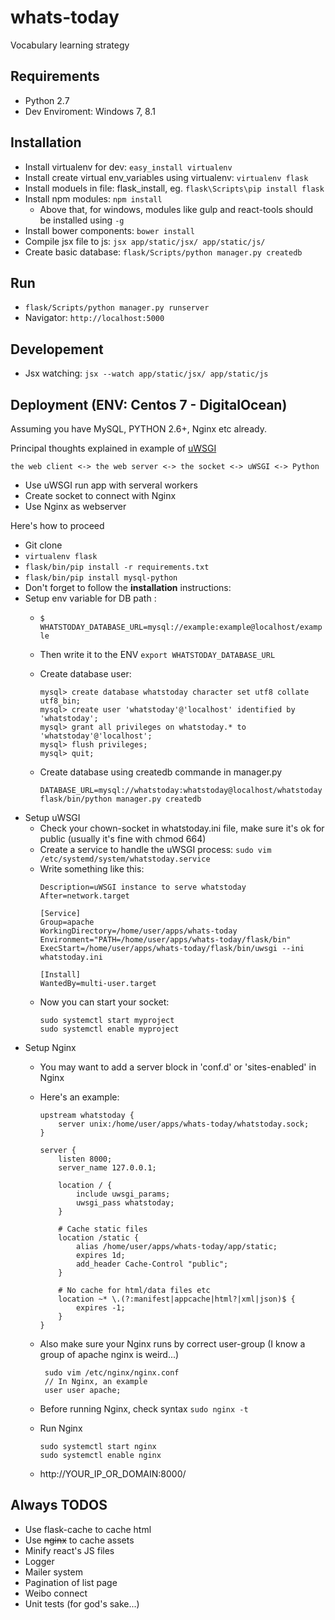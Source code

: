 # whats-today
Vocabulary learning strategy

## Requirements
* Python 2.7
* Dev Enviroment: Windows 7, 8.1

## Installation
* Install virtualenv for dev: ``` easy_install virtualenv ```
* Install create virtual env_variables using virtualenv: ``` virtualenv flask ```
* Install moduels in file: flask_install, eg. ``` flask\Scripts\pip install flask ```
* Install npm modules: ``` npm install ```
  * Above that, for windows, modules like gulp and react-tools should be installed using ```-g```
* Install bower components: ``` bower install ```
* Compile jsx file to js: ```jsx app/static/jsx/ app/static/js/```
* Create basic database: ```flask/Scripts/python manager.py createdb```

## Run
* ``` flask/Scripts/python manager.py runserver ```
* Navigator: ``` http://localhost:5000  ```

## Developement
* Jsx watching: ```jsx --watch app/static/jsx/ app/static/js```

## Deployment (ENV: Centos 7 - DigitalOcean)
Assuming you have MySQL, PYTHON 2.6+, Nginx etc already.

Principal thoughts explained in example of [uWSGI](http://uwsgi-docs.readthedocs.org/en/latest/tutorials/Django_and_nginx.html)

```the web client <-> the web server <-> the socket <-> uWSGI <-> Python```
* Use uWSGI run app with serveral workers
* Create socket to connect with Nginx
* Use Nginx as webserver

Here's how to proceed
* Git clone
* ```virtualenv flask```
* ```flask/bin/pip install -r requirements.txt```
* ```flask/bin/pip install mysql-python```
* Don't forget to follow the **installation** instructions:
* Setup env variable for DB path :
  * ```$ WHATSTODAY_DATABASE_URL=mysql://example:example@localhost/example```
  * Then write it to the ENV ```export WHATSTODAY_DATABASE_URL```
  * Create database user:
    ```
    mysql> create database whatstoday character set utf8 collate utf8_bin;
    mysql> create user 'whatstoday'@'localhost' identified by 'whatstoday';
    mysql> grant all privileges on whatstoday.* to 'whatstoday'@'localhost';
    mysql> flush privileges;
    mysql> quit;
    ```
  
  * Create database using createdb commande in manager.py
    ```
    DATABASE_URL=mysql://whatstoday:whatstoday@localhost/whatstoday 
    flask/bin/python manager.py createdb
    ```
* Setup uWSGI
  * Check your chown-socket in whatstoday.ini file, make sure it's ok for public (usually it's fine with chmod 664)
  * Create a service to handle the uWSGI process:
    ```sudo vim /etc/systemd/system/whatstoday.service```
  * Write something like this:
    ```
    Description=uWSGI instance to serve whatstoday
    After=network.target
    
    [Service]
    Group=apache
    WorkingDirectory=/home/user/apps/whats-today
    Environment="PATH=/home/user/apps/whats-today/flask/bin"
    ExecStart=/home/user/apps/whats-today/flask/bin/uwsgi --ini whatstoday.ini
    
    [Install]
    WantedBy=multi-user.target
    ```
  * Now you can start your socket:
    ``` 
    sudo systemctl start myproject
    sudo systemctl enable myproject
    ```
 * Setup Nginx
   * You may want to add a server block in 'conf.d' or 'sites-enabled' in Nginx
   * Here's an example:
     ```
     upstream whatstoday {
         server unix:/home/user/apps/whats-today/whatstoday.sock;
     }
 
     server {
         listen 8000;
         server_name 127.0.0.1;
 
         location / {
             include uwsgi_params;
             uwsgi_pass whatstoday;
         }
 
         # Cache static files
         location /static {
             alias /home/user/apps/whats-today/app/static;
             expires 1d;
             add_header Cache-Control "public";
         }
         
         # No cache for html/data files etc
         location ~* \.(?:manifest|appcache|html?|xml|json)$ {
             expires -1;
         }
     }
     ```
   * Also make sure your Nginx runs by correct user-group (I know a group of apache nginx is weird...)

     ```
      sudo vim /etc/nginx/nginx.conf
      // In Nginx, an example
      user user apache;
     ```

   * Before running Nginx, check syntax ``` sudo nginx -t ```
   * Run Nginx

     ```
     sudo systemctl start nginx
     sudo systemctl enable nginx
     ```
   * http://YOUR_IP_OR_DOMAIN:8000/

## Always TODOS
* Use flask-cache to cache html
* Use ~~nginx~~ to cache assets
* Minify react's JS files
* Logger
* Mailer system
* Pagination of list page
* Weibo connect
* Unit tests (for god's sake...)
